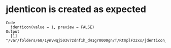 # jdenticon is created as expected

    Code
      jdenticon(value = 1, preview = FALSE)
    Output
      [1] "/var/folders/68/1ynvwqj503v7zdnf1h_d41gr0000gn/T/RtmplFz2xx/jdenticon_100_1.png"

